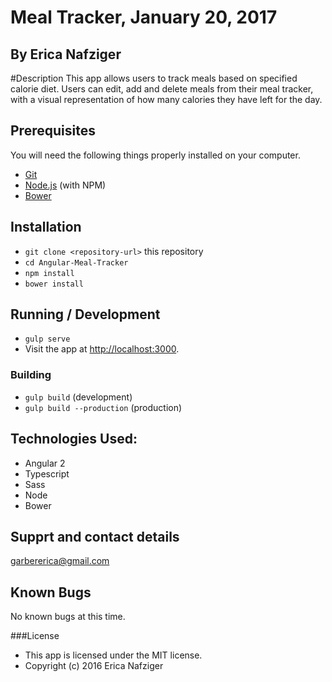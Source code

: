 # Meal Tracker, January 20, 2017

## By Erica Nafziger

#Description
This app allows users to track meals based on specified calorie diet. Users can edit, add and delete meals from their meal tracker, with a visual representation of how many calories they have left for the day.

## Prerequisites

You will need the following things properly installed on your computer.

* [Git](http://git-scm.com/)
* [Node.js](http://nodejs.org/) (with NPM)
* [Bower](http://bower.io/)

## Installation

* `git clone <repository-url>` this repository
* `cd Angular-Meal-Tracker`
* `npm install`
* `bower install`

## Running / Development

* `gulp serve`
* Visit the app at [http://localhost:3000](http://localhost:3000/).

### Building

* `gulp build` (development)
* `gulp build --production` (production)

## Technologies Used:
* Angular 2
* Typescript
* Sass
* Node
* Bower

## Supprt and contact details

garbererica@gmail.com

## Known Bugs

No known bugs at this time.

###License

* This app is licensed under the MIT license.
* Copyright (c) 2016 Erica Nafziger
